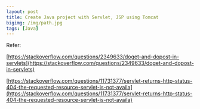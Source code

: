 ```yaml
---
layout: post
title: Create Java project with Servlet, JSP using Tomcat
bigimg: /img/path.jpg
tags: [Java]
---
```





Refer:

[https://stackoverflow.com/questions/2349633/doget-and-dopost-in-servlets](https://stackoverflow.com/questions/2349633/doget-and-dopost-in-servlets)

[https://stackoverflow.com/questions/11731377/servlet-returns-http-status-404-the-requested-resource-servlet-is-not-availa](https://stackoverflow.com/questions/11731377/servlet-returns-http-status-404-the-requested-resource-servlet-is-not-availa)